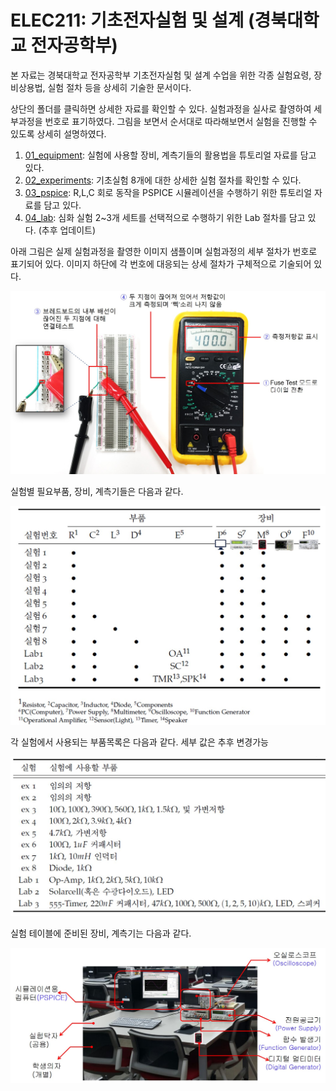 
# ELEC211: 기초전자실험 및 설계 (경북대학교 전자공학부) 

본 자료는 경북대학교 전자공학부 기초전자실험 및 설계 수업을 위한 각종 실험요령, 장비상용법, 실험 절차 등을 상세히 기술한 문서이다.

상단의 폴더를 클릭하면 상세한 자료를 확인할 수 있다. 실험과정을 실사로 촬영하여 세부과정을 번호로 표기하였다. 그림을 보면서 순서대로 따라해보면서 실험을 진행할 수 있도록 상세히 설명하였다. 

1. [01_equipment](./01_equipment/): 실험에 사용할 장비, 계측기들의 활용법을 튜토리얼 자료를 담고 있다.
2. [02_experiments](./02_experiments/): 기초실험 8개에 대한 상세한 실험 절차를 확인할 수 있다.
3. [03_pspice](./03_pspice/): R,L,C 회로 동작을 PSPICE 시뮬레이션을 수행하기 위한 튜토리얼 자료를 담고 있다. 
4. [04_lab](./04_lab/): 심화 실험 2~3개 세트를 선택적으로 수행하기 위한 Lab 절차를 담고 있다. (추후 업데이트)

아래 그림은 실제 실험과정을 촬영한 이미지 샘플이며 실험과정의 세부 절차가 번호로 표기되어 있다. 이미지 하단에 각 번호에 대응되는 상세 절차가 구체적으로 기술되어 있다. 

![07_screenshot](./images/07_screenshot.jpg )


실험별 필요부품, 장비, 계측기들은 다음과 같다.

![02_장비](./images/02_장비.jpg )

각 실험에서 사용되는 부품목록은 다음과 같다. 세부 값은 추후 변경가능

![03_부품](./images/03_부품.jpg )

실험 테이블에 준비된 장비, 계측기는 다음과 같다.

![04_table](./images/04_table.jpg )



